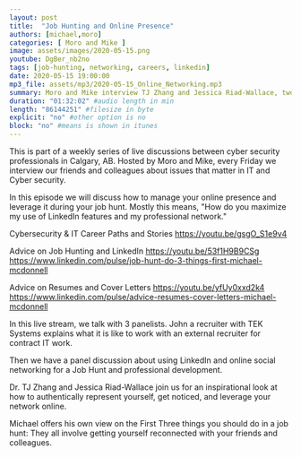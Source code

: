```yaml
---
layout: post
title:  "Job Hunting and Online Presence"
authors: [michael,moro]
categories: [ Moro and Mike ]
image: assets/images/2020-05-15.png
youtube: DgBer_nb2no
tags: [job-hunting, networking, careers, linkedin]
date: 2020-05-15 19:00:00
mp3_file: assets/mp3/2020-05-15_Online_Networking.mp3
summary: Moro and Mike interview TJ Zhang and Jessica Riad-Wallace, two exception role models for authentic and effective online networking and social media presence.
duration: "01:32:02" #audio length in min
length: "86144251" #filesize in byte
explicit: "no" #other option is no
block: "no" #means is shown in itunes
---
```

This is part of a weekly series of live discussions between cyber security professionals in Calgary, AB. Hosted by Moro and Mike, every Friday we interview our friends and colleagues about issues that matter in IT and Cyber security.

In this episode we will discuss how to manage your online presence and leverage it during your job hunt. Mostly this means, "How do you maximize my use of LinkedIn features and my professional network."

Cybersecurity & IT Career Paths and Stories
  <https://youtu.be/gsgO_S1e9v4>

Advice on Job Hunting and LinkedIn
  <https://youtu.be/53f1H9B9CSg>
  <https://www.linkedin.com/pulse/job-hunt-do-3-things-first-michael-mcdonnell>

Advice on Resumes and Cover Letters
  <https://youtu.be/yfUy0xxd2k4>
  <https://www.linkedin.com/pulse/advice-resumes-cover-letters-michael-mcdonnell>

In this live stream, we talk with 3 panelists. John a recruiter with TEK Systems explains what it is like to work with an external recruiter for contract IT work. 

Then we have a panel discussion about using LinkedIn and online social networking for a Job Hunt and professional development. 

Dr. TJ Zhang and Jessica Riad-Wallace join us for an inspirational look at how to authentically represent yourself, get noticed, and leverage your network online.

Michael offers his own view on the First Three things you should do in a job hunt: They all involve getting yourself reconnected with your friends and colleagues.

